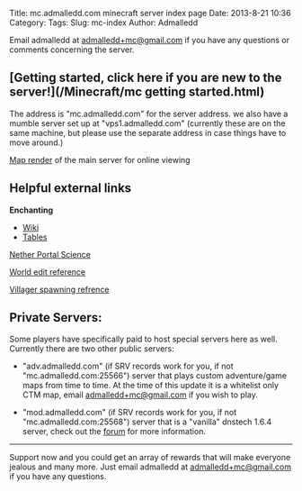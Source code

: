 Title: mc.admalledd.com minecraft server index page
Date: 2013-8-21 10:36
Category: 
Tags: 
Slug: mc-index
Author: Admalledd

Email admalledd at admalledd+mc@gmail.com if you have any questions or comments concerning the server.

**[Getting started, click here if you are new to the server!](/Minecraft/mc getting started.html)**
------------------------------------------------------------------------------------

The address is "mc.admalledd.com" for the server address. we also have a mumble server set up at "vps1.admalledd.com" (currently these are on the same machine, but please use the separate address in case things have to move around.)

[Map render](http://www.admalledd.com/mc/map/) of the main server for online viewing



**Helpful external links**
-----------------

**Enchanting**

* [Wiki](http://www.minecraftwiki.net/wiki/Enchanting)
* [Tables](http://pernsteiner.org/minecraft/enchant/)


[Nether Portal Science](http://www.minecraftforum.net/topic/345806-nether-portal-science/)

[World edit reference](http://wiki.sk89q.com/wiki/WorldEdit/Reference)

[Villager spawning refrence](http://redd.it/vcjzf)

**Private Servers:**
--------------------

Some players have specifically paid to host special servers here as well. Currently there are two other public servers:

* "adv.admalledd.com" (if SRV records work for you, if not "mc.admalledd.com:25566") server that plays custom adventure/game maps from time to time. At the time of this update it is a whitelist only CTM map, email admalledd+mc@gmail.com if you wish to play.

* "mod.admalledd.com" (if SRV records work for you, if not "mc.admalledd.com:25568") server that is a "vanilla" dnstech 1.6.4 server, check out the [forum](/php/forum/viewforum.php?f=3) for more information.



----------------------

Support now and you could get an array of rewards that will make everyone jealous and many more. Just email admalledd at admalledd+mc@gmail.com if you have any questions.